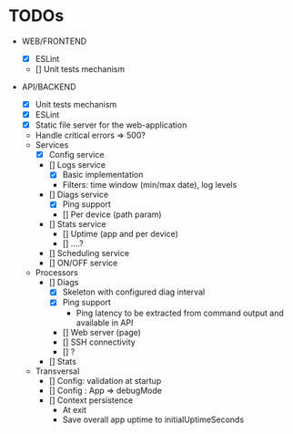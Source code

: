 TODOs
=====

- WEB/FRONTEND
  - [X] ESLint
  - [] Unit tests mechanism

- API/BACKEND
  - [X] Unit tests mechanism
  - [X] ESLint
  - [X] Static file server for the web-application
  - Handle critical errors => 500?
  - Services  
    - [X] Config service
    - [] Logs service
      - [X] Basic implementation
      - Filters: time window (min/max date), log levels
    - [] Diags service
      - [X] Ping support
      - [] Per device (path param)
    - [] Stats service
      - [] Uptime (app and per device)
      - [] ....?
    - [] Scheduling service
    - [] ON/OFF service
  - Processors
    - [] Diags
      - [X] Skeleton with configured diag interval
      - [X] Ping support
        - Ping latency to be extracted from command output and available in API
      - [] Web server (page)
      - [] SSH connectivity
      - [] ?
    - [] Stats
  - Transversal
    - [] Config: validation at startup
    - [] Config : App => debugMode
    - [] Context persistence
      - At exit
      - Save overall app uptime to initialUptimeSeconds
